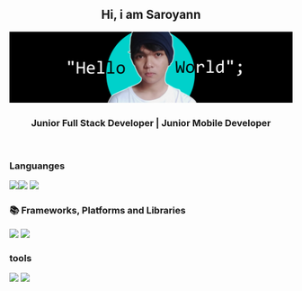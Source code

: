 <div align="center">
<h2>Hi, i am Saroyann</h2>
</div>


<img src="https://raw.githubusercontent.com/Saroyann/Saroyann/main/img/buat%20readme.jpg">
<div align="center">
  <h3>Junior Full Stack Developer | Junior Mobile Developer</h3>
</div>
<br>
<h3>Languanges</h3>
<img src="https://img.shields.io/badge/HTML5-E34F26?style=for-the-badge&logo=html5&logoColor=white"><img src="https://img.shields.io/badge/CSS3-1572B6?style=for-the-badge&logo=css3&logoColor=white">
<img src="https://img.shields.io/badge/JavaScript-323330?style=for-the-badge&logo=javascript&logoColor=F7DF1E">
<h3>📚 Frameworks, Platforms and Libraries</h3>
<img src="https://img.shields.io/badge/bootstrap-%238511FA.svg?style=for-the-badge&logo=bootstrap&logoColor=white">
<img src ="https://img.shields.io/badge/tailwindcss-%2338B2AC.svg?style=for-the-badge&logo=tailwind-css&logoColor=white">
<h3>tools</h3>
<img src="https://img.shields.io/badge/Windows-0078D6?style=for-the-badge&logo=windows&logoColor=white">
<img src="https://img.shields.io/badge/Brave-FB542B?style=for-the-badge&logo=Brave&logoColor=white">

